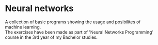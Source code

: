# Neural networks

A collection of basic programs showing the usage and posibilites of machine learning.  
The exercises have been made as part of 'Neural Networks Programming' course in the 3rd year of my Bachelor studies.

